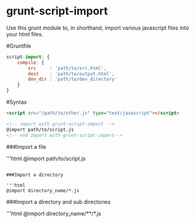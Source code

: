 grunt-script-import
===================

Use this grunt module to, in shorthand, import various javascript files into your html files.

#Gruntfile
```javascript
script-import: {
    compile: {
        src     : 'path/to/src.html', 
        dest    : 'path/to/output.html',
        dev_dir : 'path/to/dev_directory'
    }
}
```

#Syntax

```html
<script src="/path/to/other.js" type="text/javascript"></script>

<!-- import with grunt-script-import -->
@import path/to/script.js
<!-- end import with grunt-script-import-->
```

###Import a file

'''html
@import path/to/script.js
```

###Import a directory

'''html
@import directory_name/*.js
```

###Import a directory and sub directories

'''html
@import directory_name/**/*.js
```
